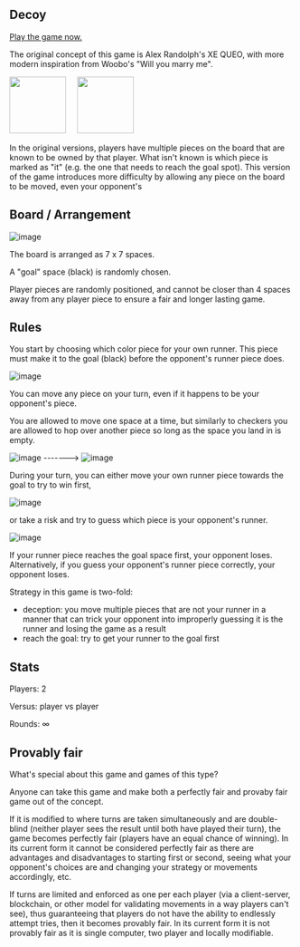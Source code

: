 ## Decoy


[Play the game now.](https://carrotcypher.github.io/decoy)


The original concept of this game is Alex Randolph's XE QUEO, with more modern inspiration from Woobo's "Will you marry me".

<img src="https://github.com/carrotcypher/decoy/assets/37557436/191f976e-6016-41df-a3ba-e6e65f4f2b7c" width="100px"> &nbsp; &nbsp; 
<img src="https://github.com/carrotcypher/decoy/assets/37557436/764af8a8-71a9-43cb-95a1-9eda46ae58a5" width="100px"> &nbsp; &nbsp; 



In the original versions, players have multiple pieces on the board that are known to be owned by that player. What isn't known is which piece is marked as "it" (e.g. the one that needs to reach the goal spot). This version of the game introduces more difficulty by allowing any piece on the board to be moved, even your opponent's


## Board / Arrangement

![image](https://github.com/carrotcypher/game/assets/37557436/a2e0405e-6b4e-4706-9a2c-c831eba32511)

The board is arranged as 7 x 7 spaces.

A "goal" space (black) is randomly chosen.

Player pieces are randomly positioned, and cannot be closer than 4 spaces away from any player piece to ensure a fair and longer lasting game.


## Rules

You start by choosing which color piece for your own runner. This piece must make it to the goal (black) before the opponent's runner piece does. 

![image](https://github.com/carrotcypher/game/assets/37557436/3fa6dc1f-17aa-4682-a1e2-10487a12e8a0)

You can move any piece on your turn, even if it happens to be your opponent's piece.

You are allowed to move one space at a time, but similarly to checkers you are allowed to hop over another piece so long as the space you land in is empty.

![image](https://github.com/carrotcypher/game/assets/37557436/b7a3e718-ba71-458f-bb8d-3dc097309eee)  ------->  ![image](https://github.com/carrotcypher/game/assets/37557436/adac4b95-79a5-441b-b339-3a2e8c855c3a)



During your turn, you can either move your own runner piece towards the goal to try to win first,

![image](https://github.com/carrotcypher/game/assets/37557436/daeebf79-57c9-4bfc-a6be-cd9c78d363b7)

or take a risk and try to guess which piece is your opponent's runner.

![image](https://github.com/carrotcypher/game/assets/37557436/e016f681-b1c8-49fb-baa2-3c09c3d85a71)

If your runner piece reaches the goal space first, your opponent loses. Alternatively, if you guess your opponent's runner piece correctly, your opponent loses.

Strategy in this game is two-fold:

* deception: you move multiple pieces that are not your runner in a manner that can trick your opponent into improperly guessing it is the runner and losing the game as a result
* reach the goal: try to get your runner to the goal first


## Stats

Players: 2

Versus: player vs player

Rounds: ∞


## Provably fair 

What's special about this game and games of this type?

Anyone can take this game and make both a perfectly fair and provaby fair game out of the concept.

If it is modified to where turns are taken simultaneously and are double-blind (neither player sees the result until both have played their turn), the game becomes perfectly fair (players have an equal chance of winning). In its current form it cannot be considered perfectly fair as there are advantages and disadvantages to starting first or second, seeing what your opponent's choices are and changing your strategy or movements accordingly, etc.

If turns are limited and enforced as one per each player (via a client-server, blockchain, or other model for validating movements in a way players can't see), thus guaranteeing that players do not have the ability to endlessly attempt tries, then it becomes provably fair. In its current form it is not provably fair as it is single computer, two player and locally modifiable.
